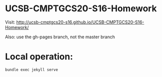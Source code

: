 # UCSB-CMPTGCS20-S16-Homework

Visit: http://ucsb-cmptgcs20-s16.github.io/UCSB-CMPTGCS20-S16-Homework/

Also: use the gh-pages branch, not the master branch

# Local operation:

```
bundle exec jekyll serve
```
